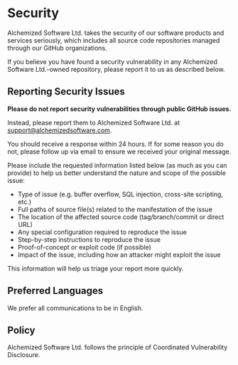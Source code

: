 # Security

Alchemized Software Ltd. takes the security of our software products and services seriously, which includes all source code repositories managed through our GitHub organizations.

If you believe you have found a security vulnerability in any Alchemized Software Ltd.-owned repository, please report it to us as described below.

## Reporting Security Issues

**Please do not report security vulnerabilities through public GitHub issues.**

Instead, please report them to Alchemized Software Ltd. at [support@alchemizedsoftware.com](mailto:support@alchemizedsoftware.com).

You should receive a response within 24 hours. If for some reason you do not, please follow up via email to ensure we received your original message. 

Please include the requested information listed below (as much as you can provide) to help us better understand the nature and scope of the possible issue:

-   Type of issue (e.g. buffer overflow, SQL injection, cross-site scripting, etc.)
-   Full paths of source file(s) related to the manifestation of the issue
-   The location of the affected source code (tag/branch/commit or direct URL)
-   Any special configuration required to reproduce the issue
-   Step-by-step instructions to reproduce the issue
-   Proof-of-concept or exploit code (if possible)
-   Impact of the issue, including how an attacker might exploit the issue

This information will help us triage your report more quickly.

## Preferred Languages

We prefer all communications to be in English.

## Policy

Alchemized Software Ltd. follows the principle of Coordinated Vulnerability Disclosure.